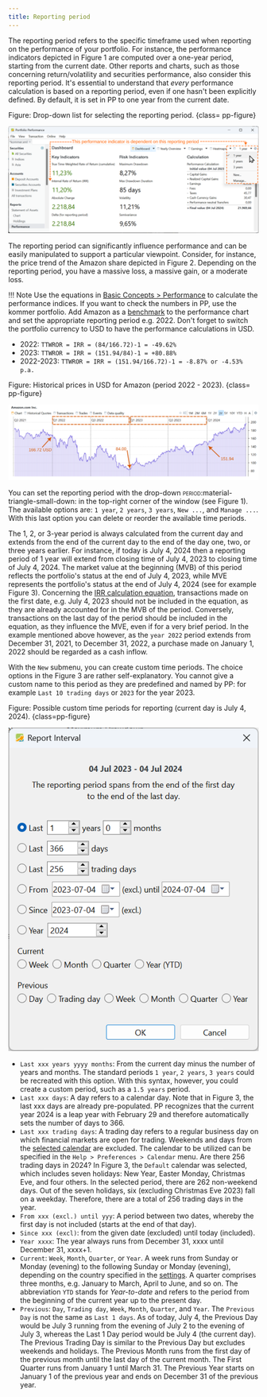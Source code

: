 ```yaml
---
title: Reporting period
---
```

The reporting period refers to the specific timeframe used when reporting on the performance of your portfolio. For instance, the performance indicators depicted in Figure 1 are computed over a one-year period, starting from the current date. Other reports and charts, such as those concerning return/volatility and securities performance, also consider this reporting period. It's essential to understand that *every* performance calculation is based on a reporting period, even if one hasn't been explicitly defined. By default, it is set in PP to one year from the current date.

Figure: Drop-down list for selecting the reporting period. {class= pp-figure}

![](images/reporting-period-performance.svg)

The reporting period can significantly influence performance and can be easily manipulated to support a particular viewpoint. Consider, for instance, the price trend of the Amazon share depicted in Figure 2. Depending on the reporting period, you have a massive loss, a massive gain, or a moderate loss.

!!! Note
    Use the equations in [Basic Concepts > Performance](./performance/index.md) to calculate the performance indices. If you want to check the numbers in PP, use the kommer portfolio. Add Amazon as a [benchmark](../reference/view/reports/performance/performance-chart.md#new-features) to the performance chart and set the appropriate reporting period e.g. 2022. Don't forget to switch the portfolio currency to USD to have the performance calculations in USD.

- 2022: `TTWROR = IRR = (84/166.72)-1 = -49.62%`
- 2023: `TTWROR = IRR = (151.94/84)-1 = +80.88%`
- 2022-2023: `TTWROR = IRR = (151.94/166.72)-1 = -8.87% or -4.53% p.a.`

Figure: Historical prices in USD for Amazon (period 2022 - 2023). {class= pp-figure}

![](images/reporting-period-amazon.svg)


You can set the reporting period with the drop-down <span style="font-variant: small-caps;">period</span>:material-triangle-small-down: in the top-right corner of the window (see Figure 1). The available options are: `1 year`, `2 years`, `3 years`, `New ...`, and `Manage ...`.  With this last option you can delete or reorder the available time periods.

The 1, 2, or 3-year period is always calculated from the current day and extends from the end of the current day to the end of the day one, two, or three years earlier. For instance, if today is July 4, 2024 then a reporting period of 1 year will extend from closing time of July 4, 2023 to closing time of July 4, 2024.  The market value at the beginning (MVB) of this period reflects the portfolio's status at the end of July 4, 2023, while MVE represents the portfolio's status at the end of July 4, 2024 (see for example Figure 3). Concerning the [IRR calculation equation](./performance/money-weighted.md), transactions made on the first date, e.g. July 4, 2023 should not be included in the equation, as they are already accounted for in the MVB of the period. Conversely, transactions on the last day of the period should be included in the equation, as they influence the MVE, even if for a very brief period. In the example mentioned above however, as the `year 2022` period extends from December 31, 2021, to December 31, 2022, a purchase made on January 1, 2022 should be regarded as a cash inflow.

With the `New` submenu, you can create custom time periods. The choice options in the Figure 3 are rather self-explanatory. You cannot give a custom name to this period as they are predefined and named by PP: for example `Last 10 trading days` or `2023` for the year 2023.

Figure: Possible custom time periods for reporting (current day is July 4, 2024). {class=pp-figure}

![](images/reporting-period-new.png)

- `Last xxx years yyyy months`: From the current day minus the number of years and months. The standard periods `1 year`, `2 years`, `3 years` could be recreated with this option. With this syntax, however, you could create a custom period, such as a `1.5 years` period.
- `Last xxx days`:  A day refers to a calendar day. Note that in Figure 3, the last xxx days are already pre-populated. PP recognizes that the current year 2024 is a leap year with February 29 and therefore automatically sets the number of days to 366.
- `Last xxx trading days`: A trading day refers to a regular business day on which financial markets are open for trading. Weekends and days from the [selected calendar](../reference/help/preferences.md#calendar) are excluded. The calendar to be utilized can be specified in the `Help > Preferences > Calendar` menu. Are there 256 trading days in 2024? In Figure 3, the `Default` calendar was selected, which includes seven holidays: New Year, Easter Monday, Christmas Eve, and four others. In the selected period, there are 262 non-weekend days. Out of the seven holidays, six (excluding Christmas Eve 2023) fall on a weekday. Therefore, there are a total of 256 trading days in the year.
- `From xxx (excl.) until yyy`: A period between two dates, whereby the first day is not included (starts at the end of that day).
- `Since xxx (excl)`: from the given date (excluded) until today (included).
- `Year xxxx`: The year always runs from December 31, xxxx until December 31, xxxx+1.
- `Current`: `Week`, `Month`, `Quarter`, or `Year`.  A week runs from Sunday or Monday (evening) to the following Sunday or Monday (evening), depending on the country specified in the [settings](../reference/help/preferences.md#language). A quarter comprises three months, e.g. January to March, April to June, and so on. The abbreviation `YTD` stands for *Year-to-date* and refers to the period from the beginning of the current year up to the present day.
- `Previous`: `Day`, `Trading day`, `Week`, `Month`, `Quarter`, and `Year`. The `Previous Day` is not the same as `Last 1 days`. As of today, July 4, the Previous Day would be July 3 running from the evening of July 2 to the evening of July 3, whereas the Last 1 Day period would be July 4 (the current day). The Previous Trading Day is similar to the Previous Day but excludes weekends and holidays. The Previous Month runs from the first day of the previous month until the last day of the current month. The First Quarter runs from January 1 until March 31. The Previous Year starts on January 1 of the previous year and ends on December 31 of the previous year.